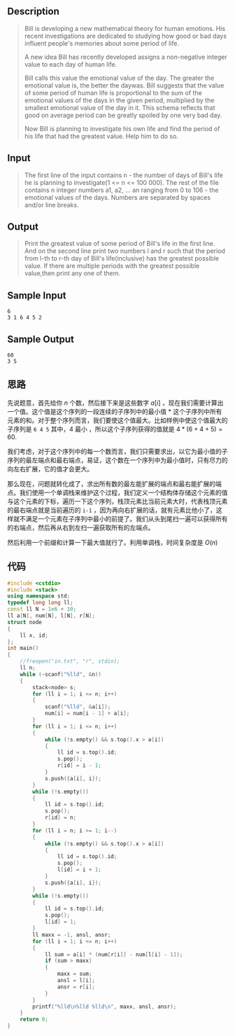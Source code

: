 ## Description

> Bill is developing a new mathematical theory for human emotions. His recent investigations are dedicated to studying how good or bad days influent people's memories about some period of life. 
>
> A new idea Bill has recently developed assigns a non-negative integer value to each day of human life. 
>
> Bill calls this value the emotional value of the day. The greater the emotional value is, the better the daywas. Bill suggests that the value of some period of human life is proportional to the sum of the emotional values of the days in the given period, multiplied by the smallest emotional value of the day in it. This schema reflects that good on average period can be greatly spoiled by one very bad day. 
>
> Now Bill is planning to investigate his own life and find the period of his life that had the greatest value. Help him to do so.

## Input

> The first line of the input contains n - the number of days of Bill's life he is planning to investigate(1 <= n <= 100 000). The rest of the file contains n integer numbers a1, a2, ... an ranging from 0 to 106 - the emotional values of the days. Numbers are separated by spaces and/or line breaks.

## Output

> Print the greatest value of some period of Bill's life in the first line. And on the second line print two numbers l and r such that the period from l-th to r-th day of Bill's life(inclusive) has the greatest possible value. If there are multiple periods with the greatest possible value,then print any one of them.

## Sample Input

```
6
3 1 6 4 5 2
```

## Sample Output

```
60
3 5
```

## 思路

先说题意，首先给你 $n$ 个数，然后接下来是这些数字 $a[i]$ ，现在我们需要计算出一个值。这个值是这个序列的一段连续的子序列中的最小值 * 这个子序列中所有元素的和。对于整个序列而言，我们要使这个值最大。比如样例中使这个值最大的子序列是 `6 4 5` 其中，4 最小 ，所以这个子序列获得的值就是 $4*(6+4+5)=60$.

我们考虑，对于这个序列中的每一个数而言，我们只需要求出，以它为最小值的子序列的最左端点和最右端点，易证，这个数在一个序列中为最小值时，只有尽力的向左右扩展，它的值才会更大。

那么现在，问题就转化成了，求出所有数的最左能扩展的端点和最右能扩展的端点。我们使用一个单调栈来维护这个过程，我们定义一个结构体存储这个元素的值与这个元素的下标，遍历一下这个序列，栈顶元素比当前元素大时，代表栈顶元素的最右端点就是当前遍历的 `i-1` ，因为再向右扩展的话，就有元素比他小了，这样就不满足一个元素在子序列中最小的前提了。我们从头到尾扫一遍可以获得所有的右端点，然后再从右到左扫一遍获取所有的左端点。

然后利用一个前缀和计算一下最大值就行了。利用单调栈，时间复杂度是 $O(n)$

## 代码

```cpp
#include <cstdio>
#include <stack>
using namespace std;
typedef long long ll;
const ll N = 1e6 + 10;
ll a[N], num[N], l[N], r[N];
struct node
{
    ll x, id;
};
int main()
{
    //freopen("in.txt", "r", stdin);
    ll n;
    while (~scanf("%lld", &n))
    {
        stack<node> s;
        for (ll i = 1; i <= n; i++)
        {
            scanf("%lld", &a[i]);
            num[i] = num[i - 1] + a[i];
        }
        for (ll i = 1; i <= n; i++)
        {
            while (!s.empty() && s.top().x > a[i])
            {
                ll id = s.top().id;
                s.pop();
                r[id] = i - 1;
            }
            s.push({a[i], i});
        }
        while (!s.empty())
        {
            ll id = s.top().id;
            s.pop();
            r[id] = n;
        }
        for (ll i = n; i >= 1; i--)
        {
            while (!s.empty() && s.top().x > a[i])
            {
                ll id = s.top().id;
                s.pop();
                l[id] = i + 1;
            }
            s.push({a[i], i});
        }
        while (!s.empty())
        {
            ll id = s.top().id;
            s.pop();
            l[id] = 1;
        }
        ll maxx = -1, ansl, ansr;
        for (ll i = 1; i <= n; i++)
        {
            ll sum = a[i] * (num[r[i]] - num[l[i] - 1]);
            if (sum > maxx)
            {
                maxx = sum;
                ansl = l[i];
                ansr = r[i];
            }
        }
        printf("%lld\n%lld %lld\n", maxx, ansl, ansr);
    }
    return 0;
}
```

